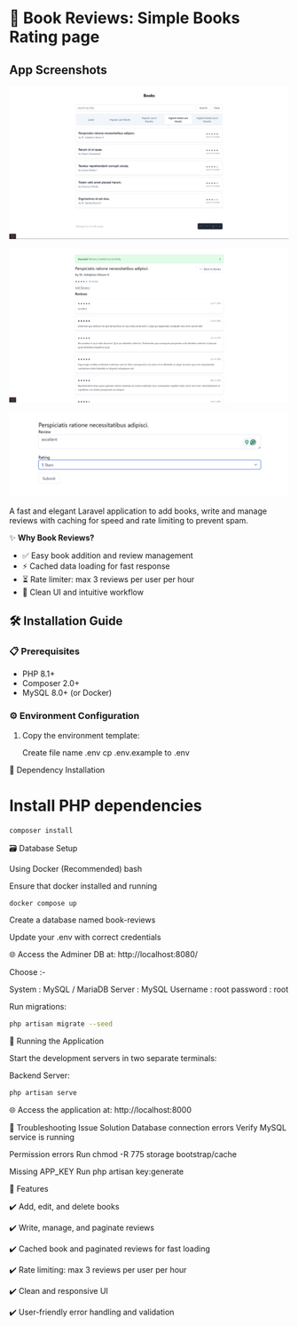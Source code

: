 # 📝 Book Reviews: Simple Books Rating page

## App Screenshots

<p align="center">
  <img src="./screenshots/Screenshot1.png" alt="Demo" width="600">
</p>
<p align="center">
  <img src="./screenshots/Screenshot2.png" alt="Demo" width="600">
</p>
<p align="center">
  <img src="./screenshots/Screenshot3.png" alt="Demo" width="600">
</p>

A fast and elegant Laravel application to add books, write and manage reviews with caching for speed and rate limiting to prevent spam.


✨ **Why Book Reviews?**
- ✅ Easy book addition and review management
- ⚡ Cached data loading for fast response
- ⏳ Rate limiter: max 3 reviews per user per hour
- 🎨 Clean UI and intuitive workflow

## 🛠️ Installation Guide

### 📋 Prerequisites
- PHP 8.1+
- Composer 2.0+
- MySQL 8.0+ (or Docker)

### ⚙️ Environment Configuration

1. Copy the environment template:
   
   Create file name .env
   cp .env.example to .env
   

🧰 Dependency Installation
# Install PHP dependencies

```bash
composer install
```

🗃️ Database Setup

Using Docker (Recommended)
bash

Ensure that docker installed and running 

```bash
docker compose up 
```

Create a database named book-reviews

Update your .env with correct credentials

🌐 Access the Adminer DB at: http://localhost:8080/

Choose :-

System : MySQL / MariaDB
Server : MySQL
Username : root
password : root

Run migrations:
```bash
php artisan migrate --seed
```

🚦 Running the Application

Start the development servers in two separate terminals:

Backend Server:

```bash
php artisan serve
```

🌐 Access the application at: http://localhost:8000


🚨 Troubleshooting
Issue	Solution
Database connection errors	Verify MySQL service is running

Permission errors	Run chmod -R 775 storage bootstrap/cache

Missing APP_KEY	Run php artisan key:generate



🌟 Features

✔️ Add, edit, and delete books

✔️ Write, manage, and paginate reviews

✔️ Cached book and paginated reviews for fast loading

✔️ Rate limiting: max 3 reviews per user per hour

✔️ Clean and responsive UI

✔️ User-friendly error handling and validation

